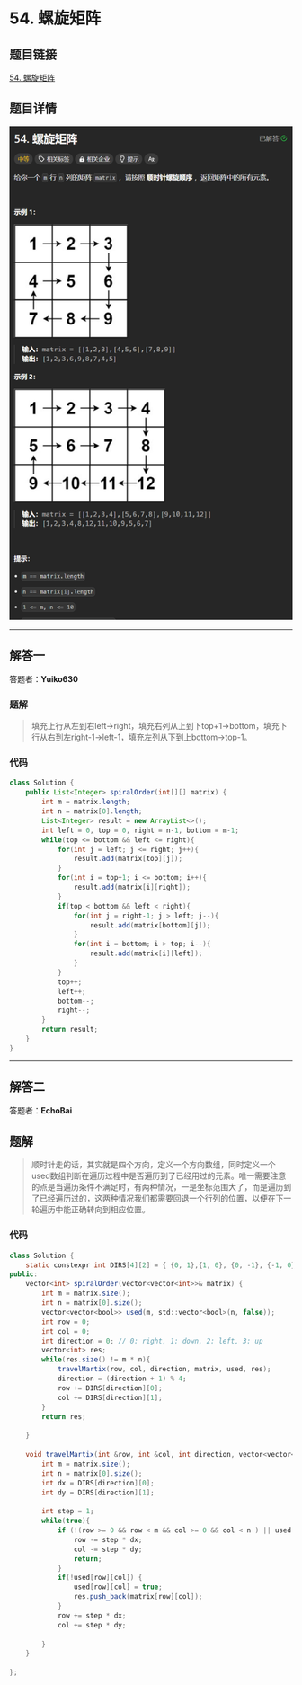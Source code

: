 # 54. 螺旋矩阵
## 题目链接  
[54. 螺旋矩阵](https://leetcode.cn/problems/spiral-matrix/description/)
## 题目详情
![题目图片](Img/54.png)

***
## 解答一
答题者：**Yuiko630**

### 题解
>填充上行从左到右left->right，填充右列从上到下top+1->bottom，填充下行从右到左right-1->left-1，填充左列从下到上bottom->top-1。

### 代码
``` Java
class Solution {
    public List<Integer> spiralOrder(int[][] matrix) {
        int m = matrix.length;
        int n = matrix[0].length;
        List<Integer> result = new ArrayList<>();
        int left = 0, top = 0, right = n-1, bottom = m-1;
        while(top <= bottom && left <= right){
            for(int j = left; j <= right; j++){
                result.add(matrix[top][j]);
            }
            for(int i = top+1; i <= bottom; i++){
                result.add(matrix[i][right]);
            }
            if(top < bottom && left < right){
                for(int j = right-1; j > left; j--){
                    result.add(matrix[bottom][j]);
                }
                for(int i = bottom; i > top; i--){
                    result.add(matrix[i][left]);
                }
            }
            top++;
            left++;
            bottom--;
            right--;
        }
        return result;
    }
}
```

***
## 解答二
答题者：**EchoBai**

## 题解
>顺时针走的话，其实就是四个方向，定义一个方向数组，同时定义一个used数组判断在遍历过程中是否遍历到了已经用过的元素。唯一需要注意的点是当遍历条件不满足时，有两种情况，一是坐标范围大了，而是遍历到了已经遍历过的，这两种情况我们都需要回退一个行列的位置，以便在下一轮遍历中能正确转向到相应位置。

### 代码
``` Java
class Solution {
    static constexpr int DIRS[4][2] = { {0, 1},{1, 0}, {0, -1}, {-1, 0}};
public:
    vector<int> spiralOrder(vector<vector<int>>& matrix) {
        int m = matrix.size();
        int n = matrix[0].size();
        vector<vector<bool>> used(m, std::vector<bool>(n, false));
        int row = 0;
        int col = 0;
        int direction = 0; // 0: right, 1: down, 2: left, 3: up
        vector<int> res;
        while(res.size() != m * n){    
            travelMartix(row, col, direction, matrix, used, res);
            direction = (direction + 1) % 4;
            row += DIRS[direction][0];
            col += DIRS[direction][1];
        }
        return res;
        
    }

    void travelMartix(int &row, int &col, int direction, vector<vector<int>>& matrix, vector<vector<bool>>& used, vector<int>& res){
        int m = matrix.size();
        int n = matrix[0].size();
        int dx = DIRS[direction][0];
        int dy = DIRS[direction][1];

        int step = 1;
        while(true){
            if (!(row >= 0 && row < m && col >= 0 && col < n ) || used[row][col]) {
                row -= step * dx;
                col -= step * dy;
                return;
            }
            if(!used[row][col]) {
                used[row][col] = true;
                res.push_back(matrix[row][col]);
            }
            row += step * dx;
            col += step * dy;
            
        }
    }

};
```